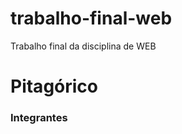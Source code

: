 # trabalho-final-web
Trabalho final da disciplina de WEB

# Pitagórico

### Integrantes
[comment]: <Thiago Araújo Miranda>
